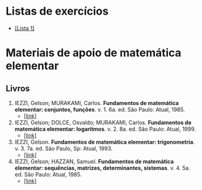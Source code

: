 
# Listas de exercícios

- [[Lista 1]](../lista1.pdf)

# Materiais de apoio de matemática elementar

## Livros

1. IEZZI, Gelson; MURAKAMI, Carlos. **Fundamentos de matemática elementar: conjuntos, funções**. v. 1. 6a. ed. São Paulo: Atual, 1985.
   - [[link]](./iezzi1.pdf)
3. IEZZI, Gelson; DOLCE, Osvaldo; MURAKAMI, Carlos. **Fundamentos de matemática elementar: logaritmos**. v. 2. 8a. ed. São Paulo: Atual, 1999.
   - [[link]](./iezzi2.pdf)
4. IEZZI, Gelson. **Fundamentos de matemática elementar: trigonometria**. v. 3. 7a. ed. São Paulo, Sp: Atual, 1993.
   - [[link]](./iezzi3.pdf)
5. IEZZI, Gelson; HAZZAN, Samuel. **Fundamentos de matemática elementar: sequências, matrizes, determinantes, sistemas**. v. 4. 5a. ed. São Paulo: Atual, 1985.
   - [[link]](./iezzi4.pdf)
